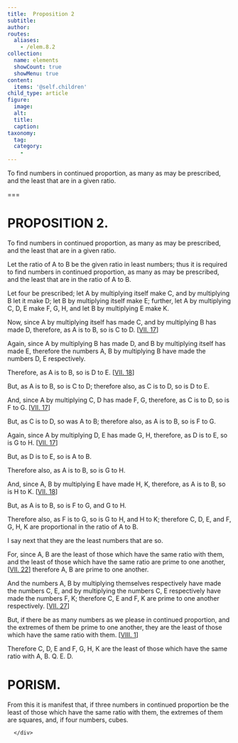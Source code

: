 ```yaml
---
title:  Proposition 2
subtitle: 
author:
routes:
  aliases:
    - /elem.8.2
collection:
  name: elements
  showCount: true
  showMenu: true
content:
  items: '@self.children'
child_type: article
figure:
  image:
  alt:
  title:
  caption:
taxonomy:
  tag:
  category:
    - 
---
```


<p>
       <hi rend="ital">To find numbers in continued proportion, as many as may be prescribed, and the least that are in a given ratio.</hi>
      </p>

===

<h1>PROPOSITION 2.</h1>
<p>
       <span class="ital">To find numbers in continued proportion, as many as may be prescribed, and the least that are in a given ratio.</span>
      </p>

<p>Let the ratio of <span class="ital">A</span> to <span class="ital">B</span> be the given ratio in least numbers; thus it is required to find numbers in continued proportion, as many as may be prescribed, and the least that are in the ratio of <span class="ital">A</span> to <span class="ital">B</span>. 
      </p>

<p>Let four be prescribed; let <span class="ital">A</span> by multiplying itself make <span class="ital">C</span>, and by multiplying <span class="ital">B</span> let it make <span class="ital">D</span>; let <span class="ital">B</span> by multiplying itself make <span class="ital">E</span>; further, let <span class="ital">A</span> by multiplying <span class="ital">C</span>, <span class="ital">D</span>, <span class="ital">E</span> make <span class="ital">F</span>, <span class="ital">G</span>, <span class="ital">H</span>, and let <span class="ital">B</span> by multiplying <span class="ital">E</span> make <span class="ital">K</span>. <pb n="347"/></p>

<p>Now, since <span class="ital">A</span> by multiplying itself has made <span class="ital">C</span>, and by multiplying <span class="ital">B</span> has made <span class="ital">D</span>, therefore, as <span class="ital">A</span> is to <span class="ital">B</span>, so is <span class="ital">C</span> to <span class="ital">D</span>. [<a href="/elem.7.17">VII. 17</a>] </p>

<p>Again, since <span class="ital">A</span> by multiplying <span class="ital">B</span> has made <span class="ital">D</span>, and <span class="ital">B</span> by multiplying itself has made <span class="ital">E</span>, therefore the numbers <span class="ital">A</span>, <span class="ital">B</span> by multiplying <span class="ital">B</span> have made the numbers <span class="ital">D</span>, <span class="ital">E</span> respectively. </p>

<p>Therefore, as <span class="ital">A</span> is to <span class="ital">B</span>, so is <span class="ital">D</span> to <span class="ital">E</span>. [<a href="/elem.7.18">VII. 18</a>] </p>

<p>But, as <span class="ital">A</span> is to <span class="ital">B</span>, so is <span class="ital">C</span> to <span class="ital">D</span>; therefore also, as <span class="ital">C</span> is to <span class="ital">D</span>, so is <span class="ital">D</span> to <span class="ital">E</span>. </p>

<p>And, since <span class="ital">A</span> by multiplying <span class="ital">C</span>, <span class="ital">D</span> has made <span class="ital">F</span>, <span class="ital">G</span>, therefore, as <span class="ital">C</span> is to <span class="ital">D</span>, so is <span class="ital">F</span> to <span class="ital">G</span>. [<a href="/elem.7.17">VII. 17</a>] </p>

<p>But, as <span class="ital">C</span> is to <span class="ital">D</span>, so was <span class="ital">A</span> to <span class="ital">B</span>; therefore also, as <span class="ital">A</span> is to <span class="ital">B</span>, so is <span class="ital">F</span> to <span class="ital">G</span>. </p>

<p>Again, since <span class="ital">A</span> by multiplying <span class="ital">D</span>, <span class="ital">E</span> has made <span class="ital">G</span>, <span class="ital">H</span>, therefore, as <span class="ital">D</span> is to <span class="ital">E</span>, so is <span class="ital">G</span> to <span class="ital">H</span>. [<a href="/elem.7.17">VII. 17</a>] </p>

<p>But, as <span class="ital">D</span> is to <span class="ital">E</span>, so is <span class="ital">A</span> to <span class="ital">B</span>. </p>

<p>Therefore also, as <span class="ital">A</span> is to <span class="ital">B</span>, so is <span class="ital">G</span> to <span class="ital">H</span>. </p>

<p>And, since <span class="ital">A</span>, <span class="ital">B</span> by multiplying <span class="ital">E</span> have made <span class="ital">H</span>, <span class="ital">K</span>, therefore, as <span class="ital">A</span> is to <span class="ital">B</span>, so is <span class="ital">H</span> to <span class="ital">K</span>. [<a href="/elem.7.18">VII. 18</a>] </p>

<p>But, as <span class="ital">A</span> is to <span class="ital">B</span>, so is <span class="ital">F</span> to <span class="ital">G</span>, and <span class="ital">G</span> to <span class="ital">H</span>. </p>

<p>Therefore also, as <span class="ital">F</span> is to <span class="ital">G</span>, so is <span class="ital">G</span> to <span class="ital">H</span>, and <span class="ital">H</span> to <span class="ital">K</span>; therefore <span class="ital">C</span>, <span class="ital">D</span>, <span class="ital">E</span>, and <span class="ital">F</span>, <span class="ital">G</span>, <span class="ital">H</span>, <span class="ital">K</span> are proportional in the ratio of <span class="ital">A</span> to <span class="ital">B</span>. </p>

<p>I say next that they are the least numbers that are so. </p>

<p>For, since <span class="ital">A</span>, <span class="ital">B</span> are the least of those which have the same ratio with them, and the least of those which have the same ratio are prime to one another, [<a href="/elem.7.22">VII. 22</a>] therefore <span class="ital">A</span>, <span class="ital">B</span> are prime to one another. </p>

<p>And the numbers <span class="ital">A</span>, <span class="ital">B</span> by multiplying themselves respectively have made the numbers <span class="ital">C</span>, <span class="ital">E</span>, and by multiplying the numbers <span class="ital">C</span>, <span class="ital">E</span> respectively have made the numbers <span class="ital">F</span>, <span class="ital">K</span>; therefore <span class="ital">C</span>, <span class="ital">E</span> and <span class="ital">F</span>, <span class="ital">K</span> are prime to one another respectively. [<a href="/elem.7.27">VII. 27</a>] </p>

<p>But, if there be as many numbers as we please in continued proportion, and the extremes of them be prime to one another, <pb n="348"/>they are the least of those which have the same ratio with them. [<a href="/elem.8.1">VIII. 1</a>] </p>

<p>Therefore <span class="ital">C</span>, <span class="ital">D</span>, <span class="ital">E</span> and <span class="ital">F</span>, <span class="ital">G</span>, <span class="ital">H</span>, <span class="ital">K</span> are the least of those which have the same ratio with <span class="ital">A</span>, <span class="ital">B</span>. Q. E. D. </p>
<div id="elem.8.2.p.1" class="porism">
       <h1>PORISM.</h1>
       
<p>From this it is manifest that, if three numbers in continued proportion be the least of those which have the same ratio with them, the extremes of them are squares, and, if four numbers, cubes.</p>

      </div>
